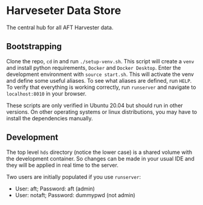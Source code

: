 # Harveseter Data Store

The central hub for all AFT Harvester data.

## Bootstrapping
Clone the repo, `cd` in and run `./setup-venv.sh`. This script will create a `venv` and 
install python requirements, `Docker` and `Docker Desktop`. Enter the development environment with `source start.sh`. 
This will activate the venv and define some useful aliases. To see what aliases are defined, run `HELP`. To verify 
that everything is working correctly, run `runserver` and navigate to `localhost:8010` in your browser.

These scripts are only verified in Ubuntu 20.04 but should run in other versions. On other 
operating systems or linux distributions, you may have to install the dependencies manually.

## Development
The top level `hds` directory (notice the lower case) is a shared volume with the development container. So changes
can be made in your usual IDE and they will be applied in real time to the server.

Two users are initially populated if you use `runserver`:
- User: aft; Password: aft (admin)
- User: notaft; Password: dummypwd (not admin)
 